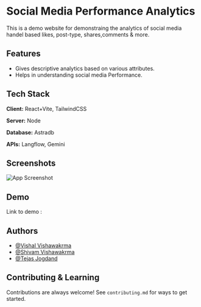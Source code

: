 # Social Media Performance Analytics

This is a demo website for demonstraing the analytics of social media handel based likes, post-type, shares,comments & more.


## Features

- Gives descriptive analytics based on various attributes.
- Helps in understanding social media Performance.


## Tech Stack

**Client:** React+Vite, TailwindCSS

**Server:** Node

**Database:** Astradb

**APIs:** Langflow, Gemini

## Screenshots

![App Screenshot](https://via.placeholder.com/468x300?text=App+Screenshot+Here)


## Demo

Link to demo : 


## Authors

- [@Vishal Vishawakrma](https://github.com/Vishal4real)
- [@Shivam Vishawakrma](https://github.com/Shivam8999)
- [@Tejas Jogdand](https://github.com/Tejas-Jogdand)


## Contributing & Learning

Contributions are always welcome!
See `contributing.md` for ways to get started.